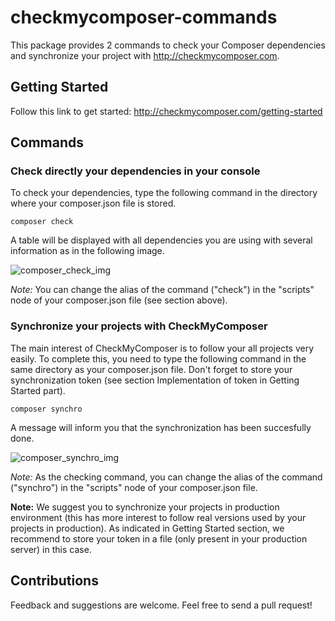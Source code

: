 # checkmycomposer-commands

This package provides 2 commands to check your Composer dependencies and synchronize your project with http://checkmycomposer.com.

## Getting Started

Follow this link to get started: http://checkmycomposer.com/getting-started

## Commands

### Check directly your dependencies in your console

To check your dependencies, type the following command in the directory where your composer.json file is stored.

```
composer check
```

A table will be displayed with all dependencies you are using with several information as in the following image.

![composer_check_img](http://checkmycomposer.com/bundles/app/img/help/composer_check.png)

_Note:_ You can change the alias of the command ("check") in the "scripts" node of your composer.json file (see section above).

### Synchronize your projects with CheckMyComposer

The main interest of CheckMyComposer is to follow your all projects very easily.
To complete this, you need to type the following command in the same directory as your composer.json file.
Don't forget to store your synchronization token (see section Implementation of token in Getting Started part).

```
composer synchro
```

A message will inform you that the synchronization has been succesfully done.

![composer_synchro_img](http://checkmycomposer.com/bundles/app/img/help/composer_synchro.png)

_Note:_ As the checking command, you can change the alias of the command ("synchro") in the "scripts" node of your composer.json file.

**Note:** We suggest you to synchronize your projects in production environment (this has more interest to follow real versions used by your projects in production).
As indicated in Getting Started section, we recommend to store your token in a file (only present in your production server) in this case.

## Contributions

Feedback and suggestions are welcome.
Feel free to send a pull request!
